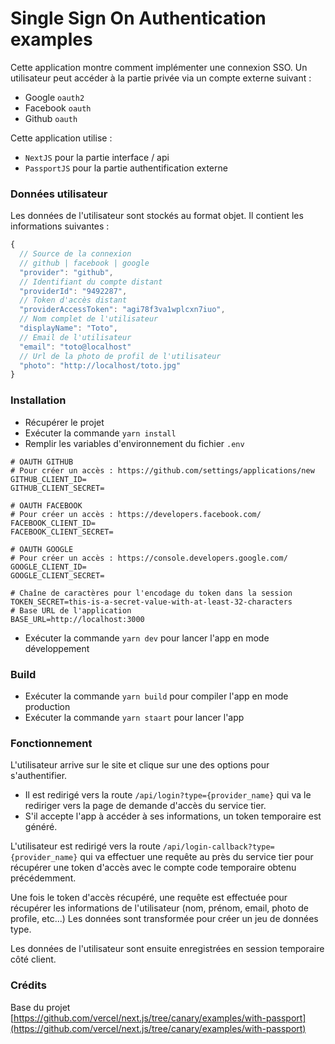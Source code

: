 # Single Sign On Authentication examples

Cette application montre comment implémenter une connexion SSO.
Un utilisateur peut accéder à la partie privée via un compte externe suivant :
- Google `oauth2`
- Facebook `oauth`
- Github `oauth`

Cette application utilise :
  - `NextJS` pour la partie interface / api
  - `PassportJS` pour la partie authentification externe

### Données utilisateur

Les données de l'utilisateur sont stockés au format objet. 
Il contient les informations suivantes :

```js
{
  // Source de la connexion
  // github | facebook | google
  "provider": "github",
  // Identifiant du compte distant
  "providerId": "9492287",
  // Token d'accès distant
  "providerAccessToken": "agi78f3va1wplcxn7iuo",
  // Nom complet de l'utilisateur
  "displayName": "Toto",
  // Email de l'utilisateur
  "email": "toto@localhost"
  // Url de la photo de profil de l'utilisateur
  "photo": "http://localhost/toto.jpg"
}
```

### Installation

- Récupérer le projet
- Exécuter la commande `yarn install`
- Remplir les variables d'environnement du fichier `.env`

```.env
# OAUTH GITHUB
# Pour créer un accès : https://github.com/settings/applications/new
GITHUB_CLIENT_ID=
GITHUB_CLIENT_SECRET=

# OAUTH FACEBOOK
# Pour créer un accès : https://developers.facebook.com/
FACEBOOK_CLIENT_ID=
FACEBOOK_CLIENT_SECRET=

# OAUTH GOOGLE
# Pour créer un accès : https://console.developers.google.com/
GOOGLE_CLIENT_ID=
GOOGLE_CLIENT_SECRET=

# Chaîne de caractères pour l'encodage du token dans la session
TOKEN_SECRET=this-is-a-secret-value-with-at-least-32-characters
# Base URL de l'application
BASE_URL=http://localhost:3000
```

- Exécuter la commande `yarn dev` pour lancer l'app en mode développement

### Build

- Exécuter la commande `yarn build` pour compiler l'app en mode production
- Exécuter la commande `yarn staart` pour lancer l'app 


### Fonctionnement

L'utilisateur arrive sur le site et clique sur une des options pour s'authentifier.
- Il est redirigé vers la route `/api/login?type={provider_name}` qui va le rediriger vers la page de demande d'accès du service tier.
- S'il accepte l'app à accéder à ses informations, un token temporaire est généré. 

L'utilisateur est redirigé vers la route `/api/login-callback?type={provider_name}` qui va effectuer une requête au près du service tier pour récupérer une token d'accès avec le compte code temporaire obtenu précédemment.

Une fois le token d'accès récupéré, une requête est effectuée pour récupérer les informations de l'utilisateur (nom, prénom, email, photo de profile, etc...)
Les données sont transformée pour créer un jeu de données type.

Les données de l'utilisateur sont ensuite enregistrées en session temporaire côté client.


### Crédits
Base du projet
[https://github.com/vercel/next.js/tree/canary/examples/with-passport](https://github.com/vercel/next.js/tree/canary/examples/with-passport)

